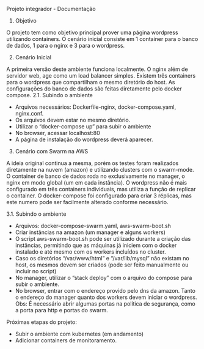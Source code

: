 Projeto integrador - Documentação 

1. Objetivo
 
O projeto tem como objetivo principal prover uma página wordpress utilizando containers. O cenário inicial consiste em 1 container para o banco de dados, 1 para o nginx e 3 para o wordpress. 

2. Cenário Inicial 

A primeira versão deste ambiente funciona localmente. O nginx além de servidor web, age como um load balancer simples. Existem três containers para o wordpress que compartilham o mesmo diretório do host. As configurações do banco de dados são feitas diretamente pelo docker compose. 
2.1. Subindo o ambiente
- Arquivos necessários: Dockerfile-nginx, docker-compose.yaml, nginx.conf.
- Os arquivos devem estar no mesmo diretório.
- Utilizar o “docker-compose up” para subir o ambiente
- No browser, acessar localhost:80
- A página de instalação do wordpress deverá aparecer. 

3. Cenário com Swarm na AWS

A ideia original continua a mesma, porém os testes foram realizados diretamente na nuvem (amazon) e utilizando clusters com o swarm-mode. O container de banco de dados roda no exclusivamente no manager, o nginx em modo global (um em cada instância). O wordpress não é mais configurado em três containers individuais, mas utiliza a função de replicar o container. O docker-compose foi configurado para criar 3 réplicas, mas este numero pode ser facilmente alterado conforme necessário.

3.1. Subindo o ambiente
- Arquivos: docker-compose-swarm.yaml, aws-swarm-boot.sh
- Criar instâncias na amazon (um manager e alguns workers)
- O script aws-swarm-boot.sh pode ser utilizado durante a criação das instâncias, permitindo que as máquinas já iniciem com o docker instalado e até mesmo com os workers incluídos no cluster. 
- Caso os diretórios “/var/www/html” e “/var/lib/mysql” não existam no host, os mesmos devem ser criados (pode ser feito manualmente ou incluir no script) 
- No manager, utilizar o “stack deploy” com o arquivo do compose para subir o ambiente.
- No browser, entrar com o endereço provido pelo dns da amazon. Tanto o endereço do manager quanto dos workers devem iniciar o wordpress. 
Obs: É necessário abrir algumas portas na política de segurança, como a porta para http e portas do swarm.

Próximas etapas do projeto: 
- Subir o ambiente com kubernetes (em andamento) 
- Adicionar containers de monitoramento.

